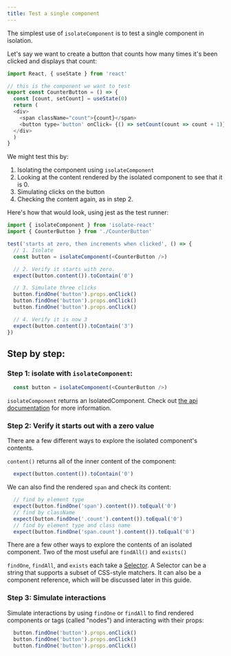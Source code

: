 ```yaml
---
title: Test a single component
---
```


The simplest use of `isolateComponent` is to test a single component in isolation.

Let's say we want to create a button that counts how many times it's been clicked and displays that count:

```javascript
import React, { useState } from 'react'

// this is the component we want to test
export const CounterButton = () => {
  const [count, setCount] = useState(0)
  return (
  <div>
    <span className="count">{count}</span>
    <button type='button' onClick= {() => setCount(count => count + 1)}>+1</button>
  </div>
  )
}
```

We might test this by:
1. Isolating the component using `isolateComponent`
2. Looking at the content rendered by the isolated component to see that it is 0.
3. Simulating clicks on the button
4. Checking the content again, as in step 2.

Here's how that would look, using jest as the test runner:

```javascript
import { isolateComponent } from 'isolate-react'
import { CounterButton } from './CounterButton'

test('starts at zero, then increments when clicked', () => {
  // 1. Isolate
  const button = isolateComponent(<CounterButton />)

  // 2. Verify it starts with zero.
  expect(button.content()).toContain('0')

  // 3. Simulate three clicks
  button.findOne('button').props.onClick()
  button.findOne('button').props.onClick()
  button.findOne('button').props.onClick()

  // 4. Verify it is now 3
  expect(button.content()).toContain('3')
})
```


## Step by step:

### Step 1: isolate with `isolateComponent`:
```javascript
  const button = isolateComponent(<CounterButton />)
```

`isolateComponent` returns an IsolatedComponent. Check out [the api documentation](./api.md) for more information.

### Step 2: Verify it starts out with a zero value

There are a few different ways to explore the isolated component's contents. 

`content()` returns all of the inner content of the component:

```javascript
  expect(button.content()).toContain('0')
```

We can also find the rendered `span` and check its content:

```javascript
  // find by element type
  expect(button.findOne('span').content()).toEqual('0')
  // find by className
  expect(button.findOne('.count').content()).toEqual('0')
  // find by element type and class name
  expect(button.findOne('span.count').content()).toEqual('0')
 ```

There are a few other ways to explore the contents of an isolated component. Two of the most useful are `findAll()` and `exists()`

`findOne`, `findAll`, and `exists` each take a [Selector](./api.md). A Selector can be a string that supports a subset of CSS-style matchers. It can also be a component reference, which will be discussed later in this guide.

### Step 3: Simulate interactions

Simulate interactions by using `findOne` or `findAll` to find rendered components or tags (called "nodes") and interacting with their props:

```javascript
  button.findOne('button').props.onClick()
  button.findOne('button').props.onClick()
  button.findOne('button').props.onClick()
```

